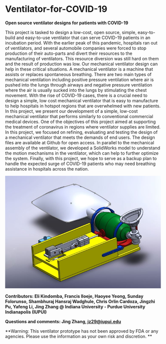 # Ventilator-for-COVID-19

**Open source ventilator designs for patients with COVID-19**

This project is tasked to design a low-cost, open source, simple, easy-to-build and easy-to-use ventilator that can serve COVID-19 patients in an incubation period. With the earlier peak of this pandemic, hospitals ran out of ventilators, and several automobile companies were forced to stop production of their auto-parts and divert their resources to the manufacturing of ventilators. This resource diversion was still hard on them and the result of production was low. Our mechanical ventilator design can help in these critical situations.
A mechanical ventilator is a machine that assists or replaces spontaneous breathing. There are two main types of mechanical ventilation including positive pressure ventilation where air is pushed into the lungs through airways and negative pressure ventilation where the air is usually sucked into the lungs by stimulating the chest movement. With the rise of COVID-19 cases, there is a crucial need to design a simple, low cost mechanical ventilator that is easy to manufacture to help hospitals in hotspot regions that are overwhelmed with new patients. In this project, we present our development of a simple, low-cost mechanical ventilator that performs similarly to conventional commercial medical devices. One of the objectives of this project aimed at supporting the treatment of coronavirus in regions where ventilator supplies are limited. In this project, we focused on refining, evaluating and testing the design of a mechanical ventilator that meets the demands of end users. The design files are available at Github for open access. In parallel to the mechanical assembly of the ventilator, we developed a SolidWorks model to understand the motion mechanisms in the ventilator, which can help to further optimize the system. Finally, with this project, we hope to serve as a backup plan to handle the expected surge of COVID-19 patients who may need breathing assistance in hospitals across the nation.

![Image of Ventilator CAD](https://github.com/jzhang73/Ventilator-for-COVID-19/blob/master/Ventilator%20CAD%20files/Capture1.JPG)

**Contributors: Eli Kindomba, Francis Iloeje, Haoyee Yeong, Sunday Folorunso, Shambhuraj Hansraj Wadghule, Chris Orlin Cardoza, Jingzhi Pu, Yafeng Li, Jing Zhang @ Indiana University - Purdue University Indianapolis (IUPUI)**

**Questions and comments: Jing Zhang, jz29@iupui.edu**

**Warning: This ventilator prototype has not been approved by FDA or any agencies. Please use the information as your own risk and discretion. **
